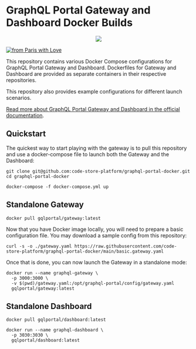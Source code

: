 # GraphQL Portal Gateway and Dashboard Docker Builds

<p align="center">
    <img src="https://raw.githubusercontent.com/code-store-platform/graphql-portal-docker/main/graphql-portal.gif" />
</p>

[![from Paris with Love](https://img.shields.io/badge/from%20Paris%20with-%F0%9F%A4%8D-red)](https://shields.io/)

This repository contains various Docker Compose configurations for GraphQL Portal Gateway and Dashboard. 
Dockerfiles for Gateway and Dashboard are provided as separate containers in their respective repositories.

This repository also provides example configurations for different launch scenarios.

[Read more about GraphQL Portal Gateway and Dashboard in the official documentation](https://github.com/code-store-platform/graphql-portal#graphql-portal-gateway).

## Quickstart

The quickest way to start playing with the gateway is to pull this repository and use a docker-compose file to launch both the Gateway and the Dashboard:
```shell
git clone git@github.com:code-store-platform/graphql-portal-docker.git
cd graphql-portal-docker

docker-compose -f docker-compose.yml up
```

## Standalone Gateway

```shell
docker pull gqlportal/gateway:latest
```

Now that you have Docker image locally, you will need to prepare a basic configuration file.
You may download a sample config from this repository:
```shell
curl -s -o ./gateway.yaml https://raw.githubusercontent.com/code-store-platform/graphql-portal-docker/main/basic.gateway.yaml
```

Once that is done, you can now launch the Gateway in a standalone mode:
```shell
docker run --name graphql-gateway \
  -p 3000:3000 \
  -v $(pwd)/gateway.yaml:/opt/graphql-portal/config/gateway.yaml
  gqlportal/gateway:latest
```

## Standalone Dashboard

```shell
docker pull gqlportal/dashboard:latest

docker run --name graphql-dashboard \
  -p 3030:3030 \
  gqlportal/dashboard:latest
```
